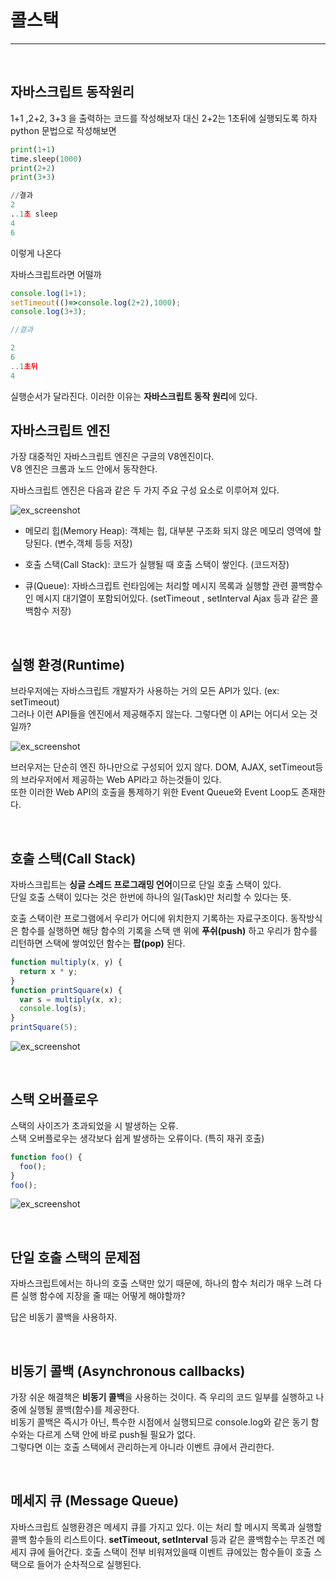 # 콜스택

<hr/>

<br>

## 자바스크립트 동작원리

1+1 ,2+2, 3+3 을 출력하는 코드를 작성해보자
대신 2+2는 1초뒤에 실행되도록 하자
python 문법으로 작성해보면

```python
print(1+1)
time.sleep(1000)
print(2+2)
print(3+3)

//결과
2
..1초 sleep
4
6
```

이렇게 나온다

자바스크립트라면 어떨까

```javascript
console.log(1+1);
setTimeout(()=>console.log(2+2),1000);
console.log(3+3);

//결과

2
6
..1초뒤
4
```

실행순서가 달라진다. 이러한 이유는 **자바스크립트 동작 원리**에 있다.

## 자바스크립트 엔진

가장 대중적인 자바스크립트 엔진은 구글의 V8엔진이다.  
V8 엔진은 크롬과 노드 안에서 동작한다.

자바스크립트 엔진은 다음과 같은 두 가지 주요 구성 요소로 이루어져 있다.

![ex_screenshot](./asset/heap-stack.png)

- 메모리 힙(Memory Heap): 객체는 힙, 대부분 구조화 되지 않은 메모리 영역에 할당된다. (변수,객체 등등 저장)

- 호출 스택(Call Stack): 코드가 실행될 때 호출 스택이 쌓인다. (코드저장)

- 큐(Queue): 자바스크립트 런타임에는 처리할 메시지 목록과 실행할 관련 콜백함수인 메시지 대기열이 포함되어있다. (setTimeout , setInterval Ajax 등과 같은 콜백함수 저장)

<br>

## 실행 환경(Runtime)

브라우저에는 자바스크립트 개발자가 사용하는 거의 모든 API가 있다. (ex: setTimeout)  
그러나 이런 API들을 엔진에서 제공해주지 않는다. 그렇다면 이 API는 어디서 오는 것일까?

![ex_screenshot](./asset/runtime.png)

브러우저는 단순히 엔진 하나만으로 구성되어 있지 않다. DOM, AJAX, setTimeout등의 브라우저에서 제공하는 Web API라고 하는것들이 있다.  
또한 이러한 Web API의 호출을 통제하기 위한 Event Queue와 Event Loop도 존재한다.

<br>

## 호출 스택(Call Stack)

자바스크립트는 **싱글 스레드 프로그래밍 언어**이므로 단일 호출 스택이 있다.  
단일 호출 스택이 있다는 것은 한번에 하나의 일(Task)만 처리할 수 있다는 뜻.

호출 스택이란 프로그램에서 우리가 어디에 위치한지 기록하는 자료구조이다. 동작방식은 함수를 실행하면 해당 함수의 기록을 스택 맨 위에 **푸쉬(push)** 하고 우리가 함수를 리턴하면 스택에 쌓여있던 함수는 **팝(pop)** 된다.

```javascript
function multiply(x, y) {
  return x * y;
}
function printSquare(x) {
  var s = multiply(x, x);
  console.log(s);
}
printSquare(5);
```

![ex_screenshot](./asset/call-stack.png)

<br>

## 스택 오버플로우

스택의 사이즈가 초과되었을 시 발생하는 오류.  
스택 오버플로우는 생각보다 쉽게 발생하는 오류이다. (특히 재귀 호출)

```javascript
function foo() {
  foo();
}
foo();
```

![ex_screenshot](./asset/stack-overflow.png)

<br>

## 단일 호출 스택의 문제점

자바스크립트에서는 하나의 호출 스택만 있기 때문에, 하나의 함수 처리가 매우 느려 다른 실행 함수에 지장을 줄 때는 어떻게 해야할까?

답은 비동기 콜백을 사용하자.

<br>

## 비동기 콜백 (Asynchronous callbacks)

가장 쉬운 해결책은 **비동기 콜백**을 사용하는 것이다. 즉 우리의 코드 일부를 실행하고 나중에 실행될 콜백(함수)를 제공한다.  
비동기 콜백은 즉시가 아닌, 특수한 시점에서 실행되므로 console.log와 같은 동기 함수와는 다르게 스택 안에 바로 push될 필요가 없다.  
그렇다면 이는 호출 스택에서 관리하는게 아니라 이벤트 큐에서 관리한다.

<br>

## 메세지 큐 (Message Queue)

자바스크립트 실행환경은 메세지 큐를 가지고 있다. 이는 처리 할 메시지 목록과 실행할 콜백 함수들의 리스트이다.
**setTimeout, setInterval** 등과 같은 콜백함수는 무조건 메세지 큐에 들어간다.
호출 스택이 전부 비워져있을때 이벤트 큐에있는 함수들이 호출 스택으로 들어가 순차적으로 실행된다.
